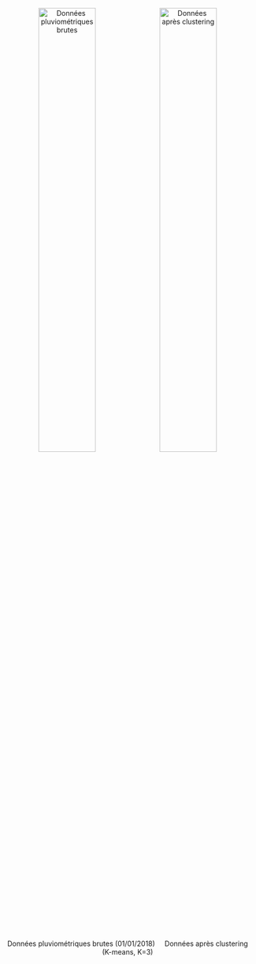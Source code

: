 <p align="center">
  <img src="results/firstday_raw.gif" width="48%" alt="Données pluviométriques brutes"/>
  <img src="results/kmeans_3_map.gif" width="48%" alt="Données après clustering"/>
</p>
<p align="center">
  Données pluviométriques brutes (01/01/2018) &nbsp;&nbsp;&nbsp; Données après clustering (K-means, K=3)
</p>
